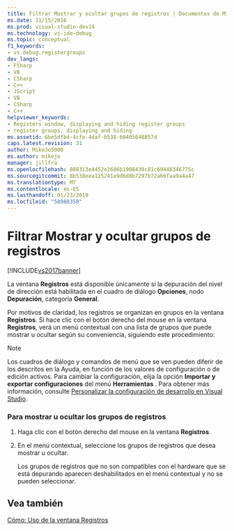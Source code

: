 ```yaml
---
title: Filtrar Mostrar y ocultar grupos de registros | Documentos de Microsoft
ms.date: 11/15/2016
ms.prod: visual-studio-dev14
ms.technology: vs-ide-debug
ms.topic: conceptual
f1_keywords:
- vs.debug.registergroups
dev_langs:
- FSharp
- VB
- CSharp
- C++
- JScript
- VB
- CSharp
- C++
helpviewer_keywords:
- Registers window, displaying and hiding register groups
- register groups, displaying and hiding
ms.assetid: 6be5dfb4-4cfe-4daf-b538-60405640857d
caps.latest.revision: 31
author: MikeJo5000
ms.author: mikejo
manager: jillfra
ms.openlocfilehash: 088313e4452e2606b1908430c81c69446346775c
ms.sourcegitcommit: 8b538eea125241e9d6d8b7297b72a66faa9a4a47
ms.translationtype: MT
ms.contentlocale: es-ES
ms.lasthandoff: 01/23/2019
ms.locfileid: "58988350"
---
```

# <a name="how-to-display-and-hide-register-groups"></a>Filtrar Mostrar y ocultar grupos de registros
[!INCLUDE[vs2017banner](../includes/vs2017banner.md)]

La ventana **Registros** está disponible únicamente si la depuración del nivel de dirección está habilitada en el cuadro de diálogo **Opciones**, nodo **Depuración**, categoría **General**.  
  
 Por motivos de claridad, los registros se organizan en grupos en la ventana **Registros**. Si hace clic con el botón derecho del mouse en la ventana **Registros**, verá un menú contextual con una lista de grupos que puede mostrar u ocultar según su conveniencia, siguiendo este procedimiento:  
  
> [!NOTE]
>  Los cuadros de diálogo y comandos de menú que se ven pueden diferir de los descritos en la Ayuda, en función de los valores de configuración o de edición activos. Para cambiar la configuración, elija la opción **Importar y exportar configuraciones** del menú **Herramientas** . Para obtener más información, consulte [Personalizar la configuración de desarrollo en Visual Studio](http://msdn.microsoft.com/22c4debb-4e31-47a8-8f19-16f328d7dcd3).  
  
### <a name="to-display-or-hide-register-groups"></a>Para mostrar u ocultar los grupos de registros  
  
1.  Haga clic con el botón derecho del mouse en la ventana **Registros**.  
  
2.  En el menú contextual, seleccione los grupos de registros que desea mostrar u ocultar.  
  
     Los grupos de registros que no son compatibles con el hardware que se está depurando aparecen deshabilitados en el menú contextual y no se pueden seleccionar.  
  
## <a name="see-also"></a>Vea también  
 [Cómo: Uso de la ventana Registros](../debugger/how-to-use-the-registers-window.md)
